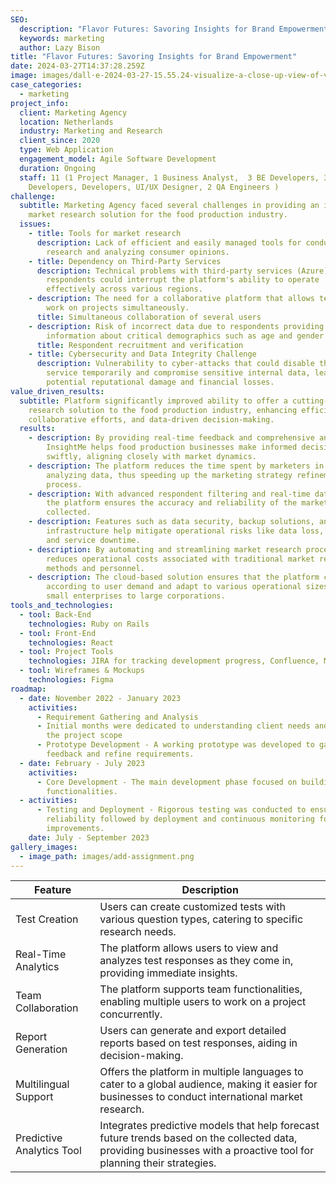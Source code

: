 ```yaml
---
SEO:
  description: "Flavor Futures: Savoring Insights for Brand Empowerment"
  keywords: marketing
  author: Lazy Bison
title: "Flavor Futures: Savoring Insights for Brand Empowerment"
date: 2024-03-27T14:37:28.259Z
image: images/dall·e-2024-03-27-15.55.24-visualize-a-close-up-view-of-vibrant-detailed-diagrams-and-charts-related-to-food-market-research-and-product-development.-these-diagrams-are-in-the-.webp
case_categories:
  - marketing
project_info:
  client: Marketing Agency
  location: Netherlands
  industry: Marketing and Research
  client_since: 2020
  type: Web Application
  engagement_model: Agile Software Development
  duration: Ongoing
  staff: 11 (1 Project Manager, 1 Business Analyst,  3 BE Developers, 3 FE
    Developers, Developers, UI/UX Designer, 2 QA Engineers )
challenge:
  subtitle: Marketing Agency faced several challenges in providing an innovative
    market research solution for the food production industry.
  issues:
    - title: Tools for market research
      description: Lack of efficient and easily managed tools for conducting market
        research and analyzing consumer opinions.
    - title: Dependency on Third-Party Services
      description: Technical problems with third-party services (Azure) that supply
        respondents could interrupt the platform's ability to operate
        effectively across various regions.
    - description: The need for a collaborative platform that allows team members to
        work on projects simultaneously.
      title: Simultaneous collaboration of several users
    - description: Risk of incorrect data due to respondents providing false
        information about critical demographics such as age and gender.
      title: Respondent recruitment and verification
    - title: Cybersecurity and Data Integrity Challenge
      description: Vulnerability to cyber-attacks that could disable the InsightMe
        service temporarily and compromise sensitive internal data, leading to
        potential reputational damage and financial losses.
value_driven_results:
  subtitle: Platform significantly improved ability to offer a cutting-edge market
    research solution to the food production industry, enhancing efficiency,
    collaborative efforts, and data-driven decision-making.
  results:
    - description: By providing real-time feedback and comprehensive analytics,
        InsightMe helps food production businesses make informed decisions
        swiftly, aligning closely with market dynamics.
    - description: The platform reduces the time spent by marketers in collecting and
        analyzing data, thus speeding up the marketing strategy refinement
        process.
    - description: With advanced respondent filtering and real-time data verification,
        the platform ensures the accuracy and reliability of the market data
        collected.
    - description: Features such as data security, backup solutions, and robust
        infrastructure help mitigate operational risks like data loss, hacking,
        and service downtime.
    - description: By automating and streamlining market research processes, InsightMe
        reduces operational costs associated with traditional market research
        methods and personnel.
    - description: The cloud-based solution ensures that the platform can scale
        according to user demand and adapt to various operational sizes, from
        small enterprises to large corporations.
tools_and_technologies:
  - tool: Back-End
    technologies: Ruby on Rails
  - tool: Front-End
    technologies: React
  - tool: Project Tools
    technologies: JIRA for tracking development progress, Confluence, Miro
  - tool: Wireframes & Mockups
    technologies: Figma
roadmap:
  - date: November 2022 - January 2023
    activities:
      - Requirement Gathering and Analysis
      - Initial months were dedicated to understanding client needs and planning
        the project scope
      - Prototype Development - A working prototype was developed to gather
        feedback and refine requirements.
  - date: February - July 2023
    activities:
      - Core Development - The main development phase focused on building key
        functionalities.
  - activities:
      - Testing and Deployment - Rigorous testing was conducted to ensure
        reliability followed by deployment and continuous monitoring for
        improvements.
    date: July - September 2023
gallery_images:
  - image_path: images/add-assignment.png
---
```

| Feature             | Description                                                                                                  |
| ------------------- | ------------------------------------------------------------------------------------------------------------ |
| Test Creation       | Users can create customized tests with various question types, catering to specific research needs.          |
| Real-Time Analytics | The platform allows users to view and analyzes test responses as they come in, providing immediate insights. |
| Team Collaboration  | The platform supports team functionalities, enabling multiple users to work on a project concurrently.       |
| Report Generation   | Users can generate and export detailed reports based on test responses, aiding in decision-making.           |
| Multilingual Support      | Offers the platform in multiple languages to cater to a global audience, making it easier for businesses to conduct international market research.                   |
| Predictive Analytics Tool | Integrates predictive models that help forecast future trends based on the collected data, providing businesses with a proactive tool for planning their strategies. |
